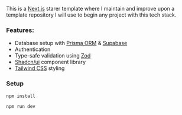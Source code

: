 This is a [Next.js](https://nextjs.org/) starer template where I maintain and improve upon a template repository I will use to begin any project with this tech stack.

### Features:

- Database setup with [Prisma ORM](https://prisma.io/) & [Supabase](https://supabase.com/)
- Authentication
- Type-safe validation using [Zod](https://zod.dev/)
- [Shadcn/ui](https://ui.shadcn.com/) component library
- [Tailwind CSS](https://tailwindcss.com/) styling

### Setup

```bash
npm install
```

```bash
npm run dev
```
